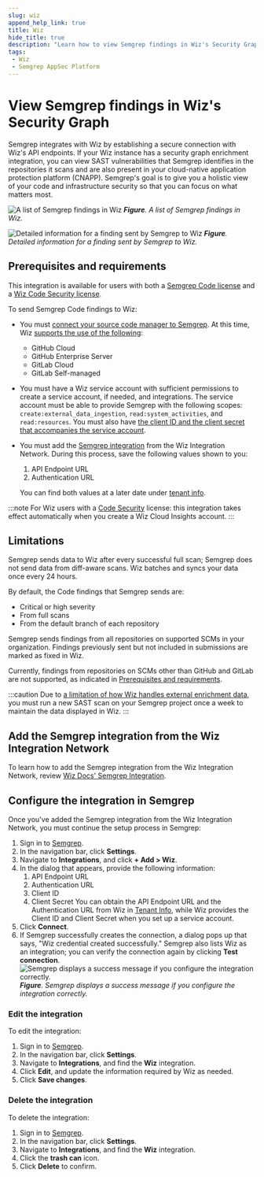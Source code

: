 ```yaml
---
slug: wiz
append_help_link: true
title: Wiz
hide_title: true
description: "Learn how to view Semgrep findings in Wiz's Security Graph."
tags:
 - Wiz
 - Semgrep AppSec Platform
---
```


# View Semgrep findings in Wiz's Security Graph

Semgrep integrates with Wiz by establishing a secure connection with Wiz's API endpoints. If your Wiz instance has a security graph enrichment integration, you can view SAST vulnerabilities that Semgrep identifies in the repositories it scans and are also present in your cloud-native application protection platform (CNAPP). Semgrep's goal is to give you a holistic view of your code and infrastructure security so that you can focus on what matters most.

![A list of Semgrep findings in Wiz](/img/semgrep-findings-in-wiz.png#md-width)
_**Figure**. A list of Semgrep findings in Wiz._

![Detailed information for a finding sent by Semgrep to Wiz](/img/wiz-finding-details-2.png#md-width)
_**Figure**. Detailed information for a finding sent by Semgrep to Wiz._

## Prerequisites and requirements

This integration is available for users with both a [Semgrep Code license](https://semgrep.dev/products/semgrep-code/) and a [Wiz Code Security license](https://www.wiz.io/platform/wiz-code).

To send Semgrep Code findings to Wiz:

- You must [connect your source code manager to Semgrep](https://semgrep.dev/docs/deployment/connect-scm). At this time, Wiz [supports the use of the following](https://win.wiz.io/docs/sast-app-vuln-findings-schema#schema-fields):
  - GitHub Cloud
  - GitHub Enterprise Server
  - GitLab Cloud
  - GitLab Self-managed
- You must have a Wiz service account with sufficient permissions to create a service account, if needed, and integrations. The service account must be able to provide Semgrep with the following scopes: `create:external_data_ingestion`, `read:system_activities`, and `read:resources`. You must also have [the client ID and the client secret that accompanies the service account](https://docs.wiz.io/wiz-docs/docs/semgrep-integration).
- You must add the [Semgrep integration](https://app.wiz.io/settings/automation/integrations) from the Wiz Integration Network. During this process, save the following values shown to you:
   1. API Endpoint URL
   2. Authentication URL
   
   You can find both values at a later date under [tenant info](https://app.wiz.io/tenant-info/general).

:::note 
For Wiz users with a [Code Security](https://www.wiz.io/platform/wiz-code) license: this integration takes effect automatically when you create a Wiz Cloud Insights account.
:::

## Limitations

Semgrep sends data to Wiz after every successful full scan; Semgrep does not send data from diff-aware scans. Wiz batches and syncs your data once every 24 hours.

By default, the Code findings that Semgrep sends are:

- Critical or high severity
- From full scans
- From the default branch of each repository

Semgrep sends findings from all repositories on supported SCMs in your organization. Findings previously sent but not included in submissions are marked as fixed in Wiz.

Currently, findings from repositories on SCMs other than GitHub and GitLab are not supported, as indicated in [Prerequisites and requirements](#prerequisites-and-requirements).

:::caution
Due to [a limitation of how Wiz handles external enrichment data](https://win.wiz.io/docs/limitations#external-enrichment-limitations), you must run a new SAST scan on your Semgrep project once a week to maintain the data displayed in Wiz.
:::

## Add the Semgrep integration from the Wiz Integration Network

To learn how to add the Semgrep integration from the Wiz Integration Network, review [Wiz Docs' Semgrep Integration](https://docs.wiz.io/wiz-docs/docs/semgrep-integration).

## Configure the integration in Semgrep

Once you've added the Semgrep integration from the Wiz Integration Network, you must continue the setup process in Semgrep:

1. Sign in to [Semgrep](https://semgrep.dev/login).
1. In the navigation bar, click **Settings**.
2. Navigate to **Integrations**, and click **+ Add > Wiz**. 
3. In the dialog that appears, provide the following information:
   1. API Endpoint URL
   2. Authentication URL
   3. Client ID
   4. Client Secret
   You can obtain the API Endpoint URL and the Authentication URL from Wiz in [Tenant Info](https://app.wiz.io/tenant-info/general), while Wiz provides the Client ID and Client Secret when you set up a service account.
4. Click **Connect**.
5. If Semgrep successfully creates the connection, a dialog pops up that says, "Wiz credential created successfully." Semgrep also lists Wiz as an integration; you can verify the connection again by clicking **Test connection**.
   ![Semgrep displays a success message if you configure the integration correctly.](/img/kb/wiz-semgrep-integration.png#md-width)
   _**Figure**. Semgrep displays a success message if you configure the integration correctly._

### Edit the integration

To edit the integration:

1. Sign in to [Semgrep](https://semgrep.dev/login).
2. In the navigation bar, click **Settings**.
3. Navigate to **Integrations**, and find the **Wiz** integration.
4. Click **Edit**, and update the information required by Wiz as needed.
5. Click **Save changes**.

### Delete the integration

To delete the integration:

1. Sign in to [Semgrep](https://semgrep.dev/login).
2. In the navigation bar, click **Settings**.
3. Navigate to **Integrations**, and find the **Wiz** integration.
4. Click the **<i class="fa-solid fa-trash"></i> trash can** icon.
5. Click **Delete** to confirm.
